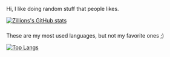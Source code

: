 Hi, I like doing random stuff that people likes.

[![Zillions's GitHub stats](https://github-readme-stats.vercel.app/api?username=DevZillion&count_private=true&show_icons=true&theme=dark)](https://github.com/anuraghazra/github-readme-stats)
###

These are my most used languages, but not my favorite ones ;)

[![Top Langs](https://github-readme-stats.vercel.app/api/top-langs/?username=DevZillion&exclude_repo=android_kernel_samsung_a31nseea,android_device_a31nseea&langs_count=10&layout=compact)](https://github.com/anuraghazra/github-readme-stats)
